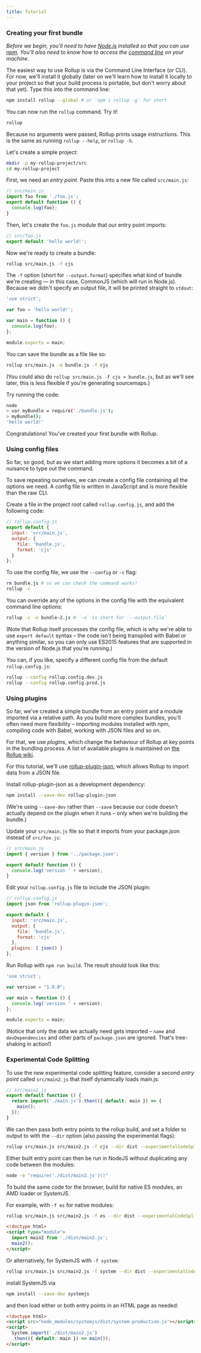```yaml
---
title: Tutorial
---
```


### Creating your first bundle

*Before we begin, you'll need to have [Node.js](https://nodejs.org) installed so that you can use [npm](https://npmjs.com). You'll also need to know how to access the [command line](https://www.codecademy.com/learn/learn-the-command-line) on your machine.*

The easiest way to use Rollup is via the Command Line Interface (or CLI). For now, we'll install it globally (later on we'll learn how to install it locally to your project so that your build process is portable, but don't worry about that yet). Type this into the command line:

```bash
npm install rollup --global # or `npm i rollup -g` for short
```

You can now run the `rollup` command. Try it!

```bash
rollup
```

Because no arguments were passed, Rollup prints usage instructions. This is the same as running `rollup --help`, or `rollup -h`.

Let's create a simple project:

```bash
mkdir -p my-rollup-project/src
cd my-rollup-project
```

First, we need an *entry point*. Paste this into a new file called `src/main.js`:

```js
// src/main.js
import foo from './foo.js';
export default function () {
  console.log(foo);
}
```

Then, let's create the `foo.js` module that our entry point imports:

```js
// src/foo.js
export default 'hello world!';
```

Now we're ready to create a bundle:

```bash
rollup src/main.js -f cjs
```

The `-f` option (short for `--output.format`) specifies what kind of bundle we're creating — in this case, CommonJS (which will run in Node.js). Because we didn't specify an output file, it will be printed straight to `stdout`:

```js
'use strict';

var foo = 'hello world!';

var main = function () {
  console.log(foo);
};

module.exports = main;
```

You can save the bundle as a file like so:

```bash
rollup src/main.js -o bundle.js -f cjs
```

(You could also do `rollup src/main.js -f cjs > bundle.js`, but as we'll see later, this is less flexible if you're generating sourcemaps.)

Try running the code:

```bash
node
> var myBundle = require('./bundle.js');
> myBundle();
'hello world!'
```

Congratulations! You've created your first bundle with Rollup.

### Using config files

So far, so good, but as we start adding more options it becomes a bit of a nuisance to type out the command.

To save repeating ourselves, we can create a config file containing all the options we need. A config file is written in JavaScript and is more flexible than the raw CLI.

Create a file in the project root called `rollup.config.js`, and add the following code:

```js
// rollup.config.js
export default {
  input: 'src/main.js',
  output: {
    file: 'bundle.js',
    format: 'cjs'
  }
};
```

To use the config file, we use the `--config` or `-c` flag:

```bash
rm bundle.js # so we can check the command works!
rollup -c
```

You can override any of the options in the config file with the equivalent command line options:

```bash
rollup -c -o bundle-2.js # `-o` is short for `--output.file`
```

(Note that Rollup itself processes the config file, which is why we're able to use `export default` syntax – the code isn't being transpiled with Babel or anything similar, so you can only use ES2015 features that are supported in the version of Node.js that you're running.)

You can, if you like, specify a different config file from the default `rollup.config.js`:

```bash
rollup --config rollup.config.dev.js
rollup --config rollup.config.prod.js
```

### Using plugins

So far, we've created a simple bundle from an entry point and a module imported via a relative path. As you build more complex bundles, you'll often need more flexibility – importing modules installed with npm, compiling code with Babel, working with JSON files and so on.

For that, we use *plugins*, which change the behaviour of Rollup at key points in the bundling process. A list of available plugins is maintained on [the Rollup wiki](https://github.com/rollup/rollup/wiki/Plugins).

For this tutorial, we'll use [rollup-plugin-json](https://github.com/rollup/rollup-plugin-json), which allows Rollup to import data from a JSON file.

Install rollup-plugin-json as a development dependency:

```bash
npm install --save-dev rollup-plugin-json
```

(We're using `--save-dev` rather than `--save` because our code doesn't actually depend on the plugin when it runs – only when we're building the bundle.)

Update your `src/main.js` file so that it imports from your package.json instead of `src/foo.js`:

```js
// src/main.js
import { version } from '../package.json';

export default function () {
  console.log('version ' + version);
}
```

Edit your `rollup.config.js` file to include the JSON plugin:

```js
// rollup.config.js
import json from 'rollup-plugin-json';

export default {
  input: 'src/main.js',
  output: {
    file: 'bundle.js',
    format: 'cjs'
  },
  plugins: [ json() ]
};
```

Run Rollup with `npm run build`. The result should look like this:

```js
'use strict';

var version = "1.0.0";

var main = function () {
  console.log('version ' + version);
};

module.exports = main;
```

(Notice that only the data we actually need gets imported – `name` and `devDependencies` and other parts of `package.json` are ignored. That's tree-shaking in action!)

### Experimental Code Splitting

To use the new experimental code splitting feature, consider a second *entry point* called `src/main2.js` that itself dynamically loads main.js:

```js
// src/main2.js
export default function () {
  return import('./main.js').then(({ default: main }) => {
    main();
  });
}
```

We can then pass both entry points to the rollup build, and set a folder to output to with the `--dir` option (also passing the experimental flags):

```bash
rollup src/main.js src/main2.js -f cjs --dir dist --experimentalCodeSplitting --experimentalDynamicImport
```

Either built entry point can then be run in NodeJS without duplicating any code between the modules:

```bash
node -e "require('./dist/main2.js')()"
```

To build the same code for the browser, build for native ES modules, an AMD loader or SystemJS.

For example, with `-f es` for native modules:

```bash
rollup src/main.js src/main2.js -f es --dir dist --experimentalCodeSplitting --experimentalDynamicImport
```

```html
<!doctype html>
<script type="module">
  import main2 from './dist/main2.js';
  main2();
</script>
```

Or alternatively, for SystemJS with `-f system`:

```bash
rollup src/main.js src/main2.js -f system --dir dist --experimentalCodeSplitting --experimentalDynamicImport
```

install SystemJS via

```bash
npm install --save-dev systemjs
```

and then load either or both entry points in an HTML page as needed:

```html
<!doctype html>
<script src="node_modules/systemjs/dist/system-production.js"></script>
<script>
  System.import('./dist/main2.js')
  .then(({ default: main }) => main());
</script>
```
